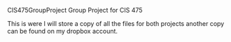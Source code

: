 CIS475GroupProject
Group Project for CIS 475

This is were I will store a copy of all the files for both projects another copy can be found on my dropbox account.
